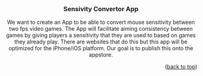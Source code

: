 <div id="top"></div>

<br />
<div align="center">

<h3 align="center">Sensivity Convertor App</h3>

  <p align="center">
        We want to create an App to be able to convert mouse sensitivity between two fps video games. The App will facilitate
    aiming consistency between games by giving players a sensitivity that they are used to based on games they already play. There are websites that do this but this app will be optimized for the iPhone/iOS platform. Our goal is to publish this onto the appstore.
  </p>
</div>

<!--
TABLE OF CONTENTS
 -->



<!-- Location of our code -->


<!-- How to run our code -->


<p align="right">(<a href="#top">back to top</a>)</p>
